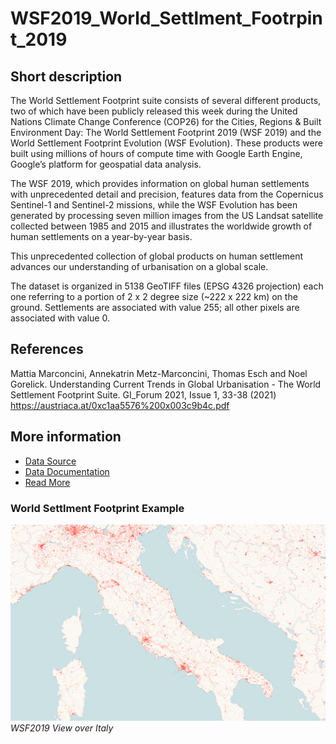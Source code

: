 # WSF2019_World_Settlment_Footrpint_2019

## Short description

The World Settlement Footprint suite consists of several different products, two of which have been publicly released this week during the United Nations Climate Change Conference (COP26) for the Cities, Regions & Built Environment Day: The World Settlement Footprint 2019 (WSF 2019) and the World Settlement Footprint Evolution (WSF Evolution). 
These products were built using millions of hours of compute time with Google Earth Engine, Google’s platform for geospatial data analysis.

The WSF 2019, which provides information on global human settlements with unprecedented detail and precision, features data from the Copernicus Sentinel-1 and Sentinel-2 missions, while the WSF Evolution has been generated by processing seven million images from the US Landsat satellite collected between 1985 and 2015 and illustrates the worldwide growth of human settlements on a year-by-year basis.

This unprecedented collection of global products on human settlement advances our understanding of urbanisation on a global scale. 

The dataset is organized in 5138 GeoTIFF files (EPSG 4326 projection) each one referring to a portion of 2 x 2 degree size (~222 x 222 km) on the ground. 
Settlements are associated with value 255; all other pixels are associated with value 0.

## References

Mattia Marconcini, Annekatrin Metz-Marconcini, Thomas Esch and Noel Gorelick. Understanding Current Trends in Global Urbanisation - The World Settlement Footprint Suite. GI_Forum 2021, Issue 1, 33-38 (2021) https://austriaca.at/0xc1aa5576%200x003c9b4c.pdf

## More information

- [Data Source](https://download.geoservice.dlr.de/WSF2019/files/)
- [Data Documentation](https://geoservice.dlr.de/web/maps/eoc:wsf2019#)
- [Read More](https://www.esa.int/Applications/Observing_the_Earth/Mapping_our_human_footprint_from_space)

### World Settlment Footprint Example

![Example datasets outputs](WSF2019_World_Settlment_Footprint_2019.png)<br>
*WSF2019 View over Italy*
